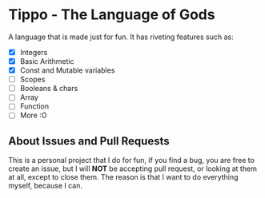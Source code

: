 # Tippo - The Language of Gods

A language that is made just for fun. It has riveting features such as:
- [x] Integers
- [x] Basic Arithmetic
- [x] Const and Mutable variables
- [ ] Scopes
- [ ] Booleans & chars
- [ ] Array
- [ ] Function
- [ ] More :O

## About Issues and Pull Requests
This is a personal project that I do for fun, if you find a bug, you are free to create an issue, but I will **NOT** be accepting pull request, or looking at them at all, except to close them. The reason is that I want to do everything myself, because I can.
